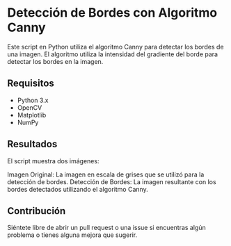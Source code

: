# Detección de Bordes con Algoritmo Canny

Este script en Python utiliza el algoritmo Canny para detectar los bordes de una imagen. El algoritmo utiliza la intensidad del gradiente del borde para detectar los bordes en la imagen.

## Requisitos

- Python 3.x
- OpenCV
- Matplotlib
- NumPy

## Resultados
El script muestra dos imágenes:

Imagen Original: La imagen en escala de grises que se utilizó para la detección de bordes.
Detección de Bordes: La imagen resultante con los bordes detectados utilizando el algoritmo Canny.

## Contribución
Siéntete libre de abrir un pull request o una issue si encuentras algún problema o tienes alguna mejora que sugerir.
